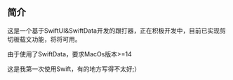 ## 简介
这是一个基于SwiftUI&SwiftData开发的跟打器，正在积极开发中，目前已实现剪切板载文功能，将将可用。

由于使用了SwiftData，要求MacOs版本>=14

这是我第一次使用Swift，有的地方写得不太好;）
